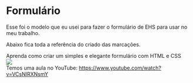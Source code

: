 # Formulário
Esse foi o modelo que eu usei para fazer o formulário de EHS para usar no meu trabalho.

Abaixo fica toda a referência do criado das marcações.

Aprenda como criar um simples e elegante formulário com HTML e CSS
<br>
<img src="https://1.bp.blogspot.com/-iem9LTDllYY/YKlwoY0uYYI/AAAAAAAAApo/9UUjW80biw4Ca-c0WWDkVFqC14OGh-pOQCLcBGAsYHQ/s320/formulario-html-css.png">
<br>
Temos uma aula no YouTube: https://www.youtube.com/watch?v=VCsNIRXNsmY
